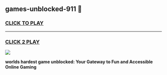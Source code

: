 
## games-unblocked-911 👋
<h3>
<a href="https://premium.freeplayer.one?title=games-unblocked-911&ref=14F">CLICK TO PLAY</a></h3>
<hr>

<h3>
<a href="https://premium.freeplayer.one?title=games-unblocked-911&ref=14F">CLICK 2 PLAY</a>
  
</h3>

<a href="https://premium.freeplayer.one?title=games-unblocked-911&ref=12F/"><img src="https://clearcache.store/games.png"></a>


**worlds hardest game unblocked: Your Gateway to Fun and Accessible Online Gaming**
